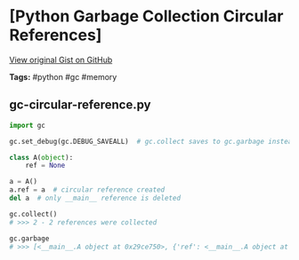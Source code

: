 # [Python Garbage Collection Circular References] 

[View original Gist on GitHub](https://gist.github.com/Integralist/3c64fc7b72039be9770db8a6eed346b4)

**Tags:** #python #gc #memory

## gc-circular-reference.py

```python
import gc

gc.set_debug(gc.DEBUG_SAVEALL)  # gc.collect saves to gc.garbage instead of deleting.

class A(object):
    ref = None

a = A()
a.ref = a  # circular reference created
del a  # only __main__ reference is deleted

gc.collect()
# >>> 2 - 2 references were collected

gc.garbage
# >>> [<__main__.A object at 0x29ce750>, {'ref': <__main__.A object at 0x29ce750>}]
```

